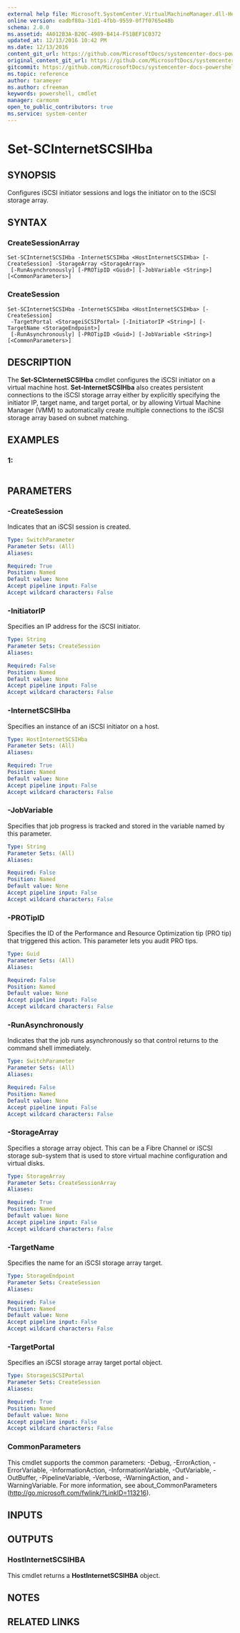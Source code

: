 ```yaml
---
external help file: Microsoft.SystemCenter.VirtualMachineManager.dll-Help.xml
online version: eadbf80a-31d1-4fbb-9559-0f7f0765e48b
schema: 2.0.0
ms.assetid: 4A012B3A-B20C-4989-B414-F51BEF1C0372
updated_at: 12/13/2016 10:42 PM
ms.date: 12/13/2016
content_git_url: https://github.com/MicrosoftDocs/systemcenter-docs-powershell/blob/master/systemcenter-cmdlets/VirtualMachineManager/v1/Set-SCInternetSCSIHba.md
original_content_git_url: https://github.com/MicrosoftDocs/systemcenter-docs-powershell/blob/master/systemcenter-cmdlets/VirtualMachineManager/v1/Set-SCInternetSCSIHba.md
gitcommit: https://github.com/MicrosoftDocs/systemcenter-docs-powershell/blob/ea9507ac2178040476af5407227db8cb97701ea9/systemcenter-cmdlets/VirtualMachineManager/v1/Set-SCInternetSCSIHba.md
ms.topic: reference
author: tarameyer
ms.author: cfreeman
keywords: powershell, cmdlet
manager: carmonm
open_to_public_contributors: true
ms.service: system-center
---
```


# Set-SCInternetSCSIHba

## SYNOPSIS
Configures iSCSI initiator sessions and logs the initiator on to the iSCSI storage array.

## SYNTAX

### CreateSessionArray
```
Set-SCInternetSCSIHba -InternetSCSIHba <HostInternetSCSIHba> [-CreateSession] -StorageArray <StorageArray>
 [-RunAsynchronously] [-PROTipID <Guid>] [-JobVariable <String>] [<CommonParameters>]
```

### CreateSession
```
Set-SCInternetSCSIHba -InternetSCSIHba <HostInternetSCSIHba> [-CreateSession]
 -TargetPortal <StorageiSCSIPortal> [-InitiatorIP <String>] [-TargetName <StorageEndpoint>]
 [-RunAsynchronously] [-PROTipID <Guid>] [-JobVariable <String>] [<CommonParameters>]
```

## DESCRIPTION
The **Set-SCInternetSCSIHba** cmdlet configures the iSCSI initiator on a virtual machine host.
**Set-InternetSCSIHba** also creates persistent connections to the iSCSI storage array either by explicitly specifying the initiator IP, target name, and target portal, or by allowing Virtual Machine Manager (VMM) to automatically create multiple connections to the iSCSI storage array based on subnet matching.

## EXAMPLES

### 1:
```

```

## PARAMETERS

### -CreateSession
Indicates that an iSCSI session is created.

```yaml
Type: SwitchParameter
Parameter Sets: (All)
Aliases: 

Required: True
Position: Named
Default value: None
Accept pipeline input: False
Accept wildcard characters: False
```

### -InitiatorIP
Specifies an IP address for the iSCSI initiator.

```yaml
Type: String
Parameter Sets: CreateSession
Aliases: 

Required: False
Position: Named
Default value: None
Accept pipeline input: False
Accept wildcard characters: False
```

### -InternetSCSIHba
Specifies an instance of an iSCSI initiator on a host.

```yaml
Type: HostInternetSCSIHba
Parameter Sets: (All)
Aliases: 

Required: True
Position: Named
Default value: None
Accept pipeline input: False
Accept wildcard characters: False
```

### -JobVariable
Specifies that job progress is tracked and stored in the variable named by this parameter.

```yaml
Type: String
Parameter Sets: (All)
Aliases: 

Required: False
Position: Named
Default value: None
Accept pipeline input: False
Accept wildcard characters: False
```

### -PROTipID
Specifies the ID of the Performance and Resource Optimization tip (PRO tip) that triggered this action.
This parameter lets you audit PRO tips.

```yaml
Type: Guid
Parameter Sets: (All)
Aliases: 

Required: False
Position: Named
Default value: None
Accept pipeline input: False
Accept wildcard characters: False
```

### -RunAsynchronously
Indicates that the job runs asynchronously so that control returns to the command shell immediately.

```yaml
Type: SwitchParameter
Parameter Sets: (All)
Aliases: 

Required: False
Position: Named
Default value: None
Accept pipeline input: False
Accept wildcard characters: False
```

### -StorageArray
Specifies a storage array object.
This can be a Fibre Channel or iSCSI storage sub-system that is used to store virtual machine configuration and virtual disks.

```yaml
Type: StorageArray
Parameter Sets: CreateSessionArray
Aliases: 

Required: True
Position: Named
Default value: None
Accept pipeline input: False
Accept wildcard characters: False
```

### -TargetName
Specifies the name for an iSCSI storage array target.

```yaml
Type: StorageEndpoint
Parameter Sets: CreateSession
Aliases: 

Required: False
Position: Named
Default value: None
Accept pipeline input: False
Accept wildcard characters: False
```

### -TargetPortal
Specifies an iSCSI storage array target portal object.

```yaml
Type: StorageiSCSIPortal
Parameter Sets: CreateSession
Aliases: 

Required: True
Position: Named
Default value: None
Accept pipeline input: False
Accept wildcard characters: False
```

### CommonParameters
This cmdlet supports the common parameters: -Debug, -ErrorAction, -ErrorVariable, -InformationAction, -InformationVariable, -OutVariable, -OutBuffer, -PipelineVariable, -Verbose, -WarningAction, and -WarningVariable. For more information, see about_CommonParameters (http://go.microsoft.com/fwlink/?LinkID=113216).

## INPUTS

## OUTPUTS

### HostInternetSCSIHBA
This cmdlet returns a **HostInternetSCSIHBA** object.

## NOTES

## RELATED LINKS

